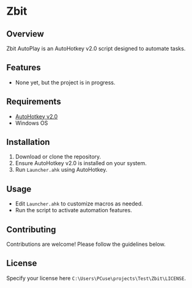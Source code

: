 # Zbit

## Overview
Zbit AutoPlay is an AutoHotkey v2.0 script designed to automate tasks.

## Features
- None yet, but the project is in progress.

## Requirements
- [AutoHotkey v2.0](https://www.autohotkey.com/)
- Windows OS

## Installation
1. Download or clone the repository.
2. Ensure AutoHotkey v2.0 is installed on your system.
3. Run `Launcher.ahk` using AutoHotkey.

## Usage
- Edit `Launcher.ahk` to customize macros as needed.
- Run the script to activate automation features.

## Contributing
Contributions are welcome! Please follow the guidelines below.

## License
Specify your license here `C:\Users\PCuse\projects\Test\Zbit\LICENSE`.
